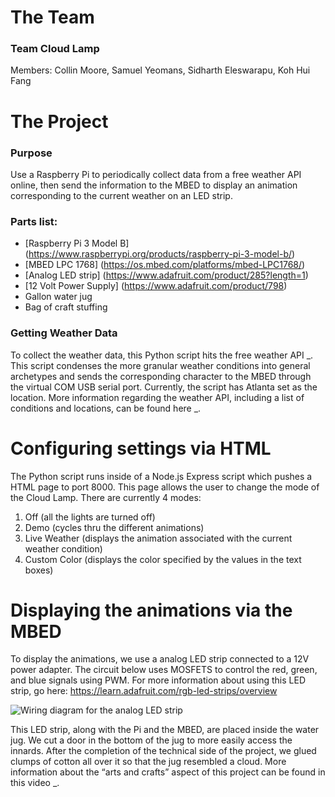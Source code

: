 # The Team
### Team Cloud Lamp
Members: Collin Moore, Samuel Yeomans, Sidharth Eleswarapu, Koh Hui Fang

# The Project
### Purpose 
Use a Raspberry Pi to periodically collect data from a free weather API online, then send the information to the MBED to display an animation corresponding to the current weather on an LED strip.

### Parts list: 
- [Raspberry Pi 3 Model B] (https://www.raspberrypi.org/products/raspberry-pi-3-model-b/)
- [MBED LPC 1768] (https://os.mbed.com/platforms/mbed-LPC1768/)
- [Analog LED strip] (https://www.adafruit.com/product/285?length=1)
- [12 Volt Power Supply] (https://www.adafruit.com/product/798)
- Gallon water jug
- Bag of craft stuffing

### Getting Weather Data
To collect the weather data, this Python script hits the free weather API _. This script condenses the more granular weather conditions into general archetypes and sends the corresponding character to the MBED through the virtual COM USB serial port. Currently, the script has Atlanta set as the location. More information regarding the weather API, including a list of conditions and locations, can be found here _.

# Configuring settings via HTML
The Python script runs inside of a Node.js Express script which pushes a HTML page to port 8000. This page allows the user to change the mode of the Cloud Lamp. There are currently 4 modes:
1. Off (all the lights are turned off)
2. Demo (cycles thru the different animations)
3. Live Weather (displays the animation associated with the current weather condition)
4. Custom Color (displays the color specified by the values in the text boxes)

# Displaying the animations via the MBED
To display the animations, we use a analog LED strip connected to a 12V power adapter. The circuit below uses MOSFETS to control the red, green, and blue signals using PWM. For more information about using this LED strip, go here: https://learn.adafruit.com/rgb-led-strips/overview

![Wiring diagram for the analog LED strip](https://cdn-learn.adafruit.com/assets/assets/000/002/692/original/led_strips_ledstripfet.gif?1448059609)

This LED strip, along with the Pi and the MBED, are placed inside the water jug. We cut a door in the bottom of the jug to more easily access the innards. After the completion of the technical side of the project, we glued clumps of cotton all over it so that the jug resembled a cloud. More information about the “arts and crafts” aspect of this project can be found in this video _.
